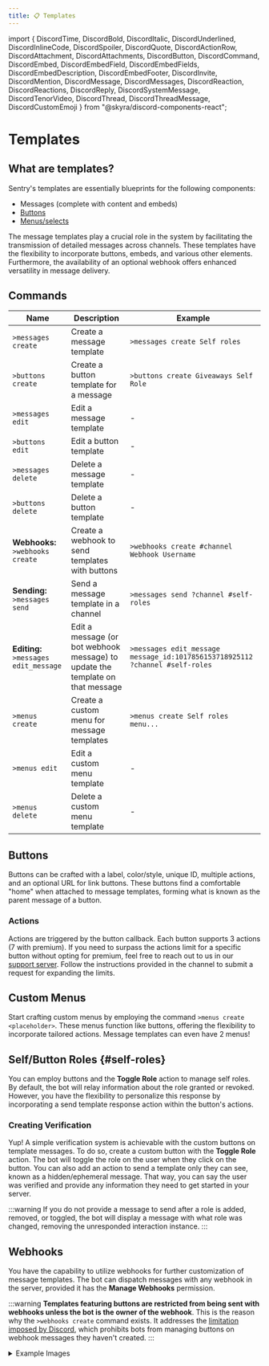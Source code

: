 ```yaml
---
title: 📋 Templates
---
```


import { DiscordTime, DiscordBold, DiscordItalic, DiscordUnderlined, DiscordInlineCode, DiscordSpoiler, DiscordQuote, DiscordActionRow, DiscordAttachment, DiscordAttachments, DiscordButton, DiscordCommand, DiscordEmbed, DiscordEmbedField, DiscordEmbedFields, DiscordEmbedDescription, DiscordEmbedFooter, DiscordInvite, DiscordMention, DiscordMessage, DiscordMessages, DiscordReaction, DiscordReactions, DiscordReply, DiscordSystemMessage, DiscordTenorVideo, DiscordThread, DiscordThreadMessage, DiscordCustomEmoji } from "@skyra/discord-components-react";

# Templates

## What are templates?
Sentry's templates are essentially blueprints for the following components:
- Messages (complete with content and embeds)
- [Buttons](#buttons)
- [Menus/selects](#custom-menus)

The message templates play a crucial role in the system by facilitating the transmission of detailed messages across channels. These templates have the flexibility to incorporate buttons, embeds, and various other elements. Furthermore, the availability of an optional webhook offers enhanced versatility in message delivery.


## Commands

Name | Description | Example |
--- | --- | --- |
`>messages create` | Create a message template | `>messages create Self roles`
`>buttons create` | Create a button template for a message | `>buttons create Giveaways Self Role`
`>messages edit` | Edit a message template | -
`>buttons edit` | Edit a button template | -
`>messages delete` | Delete a message template | -
`>buttons delete` | Delete a button template | -
**Webhooks:** `>webhooks create` | Create a webhook to send templates with buttons | `>webhooks create #channel Webhook Username`
**Sending:** `>messages send` | Send a message template in a channel | `>messages send ?channel #self-roles`
**Editing:** `>messages edit_message` | Edit a message (or bot webhook message) to update the template on that message | `>messages edit_message message_id:1017856153718925112 ?channel #self-roles`
`>menus create` | Create a custom menu for message templates | `>menus create Self roles menu...`
`>menus edit` | Edit a custom menu template | -
`>menus delete` | Delete a custom menu template | -


## Buttons
Buttons can be crafted with a label, color/style, unique ID, multiple actions, and an optional URL for link buttons. These buttons find a comfortable "home" when attached to message templates, forming what is known as the parent message of a button.
### Actions
Actions are triggered by the button callback. Each button supports 3 actions (7 with premium). If you need to surpass the actions limit for a specific button without opting for premium, feel free to reach out to us in our [support server](https://r.nziie.xyz/sentry-support). Follow the instructions provided in the channel to submit a request for expanding the limits.

## Custom Menus
Start crafting custom menus by employing the command `>menus create <placeholder>`. These menus function like buttons, offering the flexibility to incorporate tailored actions. Message templates can even have 2 menus!

## Self/Button Roles {#self-roles}
You can employ buttons and the **Toggle Role** action to manage self roles. By default, the bot will relay information about the role granted or revoked. However, you have the flexibility to personalize this response by incorporating a send template response action within the button's actions.

### Creating Verification
Yup! A simple verification system is achievable with the custom buttons on template messages. To do so, create a custom button with the **Toggle Role** action. The bot will toggle the role on the user when they click on the button. You can also add an action to send a template only they can see, known as a hidden/ephemeral message. That way, you can say the user was verified and provide any information they need to get started in your server.

:::warning
If you do not provide a message to send after a role is added, removed, or toggled, the bot will display a message with what role was changed, removing the unresponded interaction instance.
:::

## Webhooks
You have the capability to utilize webhooks for further customization of message templates. The bot can dispatch messages with any webhook in the server, provided it has the **Manage Webhooks** permission.

:::warning
**Templates featuring buttons are restricted from being sent with webhooks unless the bot is the owner of the webhook**. This is the reason why the `>webhooks create` command exists. It addresses the <u>limitation imposed by Discord</u>, which prohibits bots from managing buttons on webhook messages they haven't created.
:::


<details className="customdetails">
<summary>Example Images</summary>

![](/img/templates1.png)
</details>
